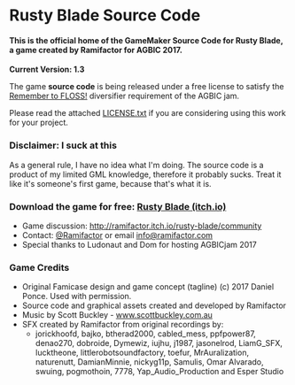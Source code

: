 # Rusty Blade Source Code

#### This is the official home of the GameMaker Source Code for Rusty Blade, a game created by Ramifactor for AGBIC 2017.

**Current Version: 1.3**

The game **source code** is being released under a free license to satisfy the [Remember to FLOSS!](http://itch.io/jam/a-game-by-its-cover-2017/topic/140342/diversifiers) diversifier requirement of the AGBIC jam. 

Please read the attached [LICENSE.txt](LICENSE.txt) if you are considering using this work for your project.

### Disclaimer: I suck at this

As a general rule, I have no idea what I'm doing. The source code is a product of my limited GML knowledge, therefore it probably sucks. Treat it like it's someone's first game, because that's what it is.

### Download the game for free: [Rusty Blade (itch.io)](http://ramifactor.itch.io/rusty-blade)

* Game discussion: http://ramifactor.itch.io/rusty-blade/community
* Contact: [@Ramifactor](http://twitter.com/ramifactor) or email info@ramifactor.com
* Special thanks to Ludonaut and Dom for hosting AGBICjam 2017

### Game Credits
* Original Famicase design and game concept (tagline) (c) 2017 Daniel Ponce. Used with permission.
* Source code and graphical assets created and developed by Ramifactor
* Music by Scott Buckley - www.scottbuckley.com.au
* SFX created by Ramifactor from original recordings by:
  * jorickhoofd, bajko, btherad2000, cabled_mess, ppfpower87, denao270, dobroide, Dymewiz, iujhu, j1987, jasonelrod, LiamG_SFX, lucktheone, littlerobotsoundfactory, toefur, MrAuralization, naturenutt, DamianMinnie, nickyg11p, Samulis, Omar Alvarado, swuing, pogmothoin, 7778, Yap_Audio_Production and Esper Studio




